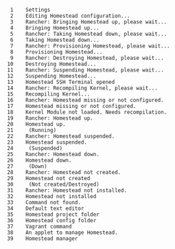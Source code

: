        1	Settings
       2	Editing Homestead configuration...
       3	Rancher: Bringing Homestead up, please wait...
       4	Bringing Homestead up...
       5	Rancher: Taking Homestead down, please wait...
       6	Taking Homestead down...
       7	Rancher: Provisioning Homestead, please wait...
       8	Provisioning Homestead...
       9	Rancher: Destroying Homestead, please wait...
      10	Destroying Homestead...
      11	Rancher: Suspending Homestead, please wait...
      12	Suspending Homestead...
      13	Homestead SSH Terminal opened
      14	Rancher: Recompiling Kernel, please wait...
      15	Recompiling Kernel...
      16	Rancher: Homestead missing or not configured.
      17	Homestead missing or not configured.
      18	Kernel Module not loaded. Needs recompilation.
      19	Rancher: Homestead up.
      20	Homestead up.
      21	 (Running)
      22	Rancher: Homestead suspended.
      23	Homestead suspended.
      24	 (Suspended)
      25	Rancher: Homestead down.
      26	Homestead down.
      27	 (Down)
      28	Rancher: Homestead not created.
      29	Homestead not created
      30	 (Not created/Destroyed)
      31	Rancher: Homestead not installed.
      32	Homestead not installed
      33	Command not found.
      34	Default text editor
      35	Homestead project folder
      36	Homestead config folder
      37	Vagrant command
      38	An applet to manage Homestead.
      39	Homestead manager

